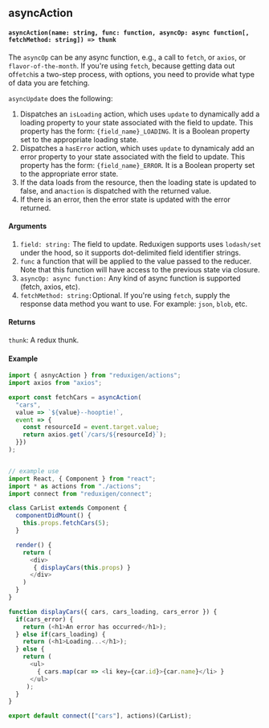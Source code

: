 ## asyncAction

#### `asyncAction(name: string, func: function, asyncOp: async function[, fetchMethod: string]) => thunk`

The `asyncOp` can be any async function, e.g., a call to `fetch`, or `axios`, or `flavor-of-the-month`. If you're using `fetch`, because getting data out of`fetch`is a two-step process, with options, you need to provide what type of data you are fetching.

`asyncUpdate` does the following:

1. Dispatches an `isLoading` action, which uses `update` to dynamically add a loading property to your state associated with the field to update. This property has the form: `{field_name}_LOADING`. It is a Boolean property set to the appropriate loading state.
2. Dispatches a `hasError` action, which uses `update` to dynamicaly add an error property to your state associated with the field to update. This property has the form: `{field_name}_ERROR`. It is a Boolean property set to the appropriate error state.
3. If the data loads from the resource, then the loading state is updated to false, and an`action` is dispatched with the returned value.
4. If there is an error, then the error state is updated with the error returned.

#### Arguments

1. `field: string:` The field to update. Reduxigen supports uses `lodash/set` under the hood, so it supports dot-delimited field identifier strings.
2. `func` a function that will be applied to the value passed to the reducer. Note that this function will have access to the previous state via closure.
3. `asyncOp: async function:` Any kind of async function is supported \(fetch, axios, etc\).
4. `fetchMethod: string:`Optional. If you're using `fetch`, supply the response data method you want to use. For example: 
   `json`, `blob`, etc.

#### Returns

`thunk`: A redux thunk.

#### Example

```js
import { asnycAction } from "reduxigen/actions";
import axios from "axios";

export const fetchCars = asyncAction(
  "cars",
  value => `${value}--hooptie!`,
  event => {
    const resourceId = event.target.value;
    return axios.get(`/cars/${resourceId}`);
  }})
);


// example use
import React, { Component } from "react";
import * as actions from "./actions";
import connect from "reduxigen/connect";

class CarList extends Component {
  componentDidMount() {
    this.props.fetchCars(5);
  }

  render() {
    return (
      <div>
       { displayCars(this.props) }
      </div>
    )
  }
}

function displayCars({ cars, cars_loading, cars_error }) {
  if(cars_error) {
    return (<h1>An error has occurred</h1>);
  } else if(cars_loading) {
    return (<h1>Loading...</h1>);
  } else {
    return (
      <ul>
        { cars.map(car => <li key={car.id}>{car.name}</li> }
      </ul>
     );
  }
}

export default connect(["cars"], actions)(CarList);
```



